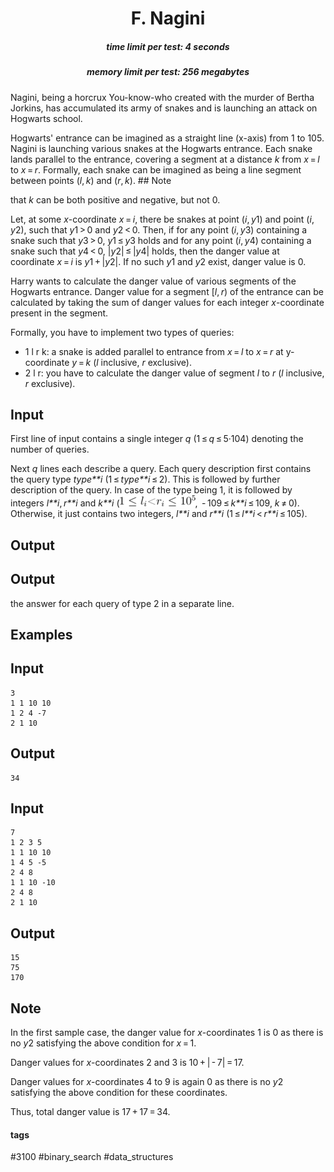 <h1 style='text-align: center;'> F. Nagini</h1>

<h5 style='text-align: center;'>time limit per test: 4 seconds</h5>
<h5 style='text-align: center;'>memory limit per test: 256 megabytes</h5>

Nagini, being a horcrux You-know-who created with the murder of Bertha Jorkins, has accumulated its army of snakes and is launching an attack on Hogwarts school. 

Hogwarts' entrance can be imagined as a straight line (x-axis) from 1 to 105. Nagini is launching various snakes at the Hogwarts entrance. Each snake lands parallel to the entrance, covering a segment at a distance *k* from *x* = *l* to *x* = *r*. Formally, each snake can be imagined as being a line segment between points (*l*, *k*) and (*r*, *k*). ## Note

 that *k* can be both positive and negative, but not 0.

Let, at some *x*-coordinate *x* = *i*, there be snakes at point (*i*, *y*1) and point (*i*, *y*2), such that *y*1 > 0 and *y*2 < 0. Then, if for any point (*i*, *y*3) containing a snake such that *y*3 > 0, *y*1 ≤ *y*3 holds and for any point (*i*, *y*4) containing a snake such that *y*4 < 0, |*y*2| ≤ |*y*4| holds, then the danger value at coordinate *x* = *i* is *y*1 + |*y*2|. If no such *y*1 and *y*2 exist, danger value is 0. 

Harry wants to calculate the danger value of various segments of the Hogwarts entrance. Danger value for a segment [*l*, *r*) of the entrance can be calculated by taking the sum of danger values for each integer *x*-coordinate present in the segment.

Formally, you have to implement two types of queries:

* 1 l r k: a snake is added parallel to entrance from *x* = *l* to *x* = *r* at y-coordinate *y* = *k* (*l* inclusive, *r* exclusive).
* 2 l r: you have to calculate the danger value of segment *l* to *r* (*l* inclusive, *r* exclusive).
## Input

First line of input contains a single integer *q* (1 ≤ *q* ≤ 5·104) denoting the number of queries.

Next *q* lines each describe a query. Each query description first contains the query type *type**i* (1 ≤ *type**i* ≤ 2). This is followed by further description of the query. In case of the type being 1, it is followed by integers *l**i*, *r**i* and *k**i* (![](images/19b17a77ae388bfef18ea5e1f5bac67f9c316e60.png),  - 109 ≤ *k**i* ≤ 109, *k* ≠ 0). Otherwise, it just contains two integers, *l**i* and *r**i* (1 ≤ *l**i* < *r**i* ≤ 105).

## Output

## Output

 the answer for each query of type 2 in a separate line.

## Examples

## Input


```
3  
1 1 10 10  
1 2 4 -7  
2 1 10  

```
## Output


```
34  

```
## Input


```
7  
1 2 3 5  
1 1 10 10  
1 4 5 -5  
2 4 8  
1 1 10 -10  
2 4 8  
2 1 10  

```
## Output


```
15  
75  
170  

```
## Note

In the first sample case, the danger value for *x*-coordinates 1 is 0 as there is no *y*2 satisfying the above condition for *x* = 1.

Danger values for *x*-coordinates 2 and 3 is 10 + | - 7| = 17.

Danger values for *x*-coordinates 4 to 9 is again 0 as there is no *y*2 satisfying the above condition for these coordinates.

Thus, total danger value is 17 + 17 = 34.



#### tags 

#3100 #binary_search #data_structures 